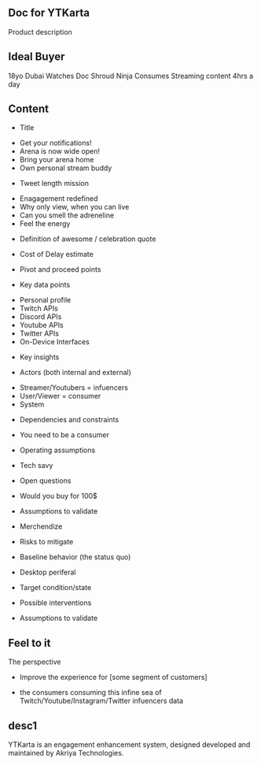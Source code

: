 ## Doc for YTKarta
Product description


## Ideal Buyer
18yo
Dubai
Watches Doc Shroud Ninja 
Consumes Streaming content 4hrs a day

## Content
* Title
- Get your notifications!
- Arena is now wide open!
- Bring your arena home
- Own personal stream buddy

* Tweet length mission
- Enagagement redefined
- Why only view, when you can live
- Can you smell the adreneline
- Feel the energy

* Definition of awesome / celebration quote

* Cost of Delay estimate

* Pivot and proceed points

* Key data points
- Personal profile
- Twitch APIs
- Discord APIs
- Youtube APIs
- Twitter APIs
- On-Device Interfaces

* Key insights

* Actors (both internal and external)
- Streamer/Youtubers = infuencers
- User/Viewer = consumer
- System

* Dependencies and constraints
- You need to be a consumer

* Operating assumptions
- Tech savy

* Open questions
- Would you buy for 100$

* Assumptions to validate
- Merchendize

* Risks to mitigate


* Baseline behavior (the status quo)
- Desktop periferal

* Target condition/state


* Possible interventions


* Assumptions to validate


## Feel to it
The perspective
* Improve the experience for [some segment of customers]
- the consumers consuming this infine sea of Twitch/Youtube/Instagram/Twitter infuencers data


## desc1
YTKarta is an engagement enhancement system, designed developed and maintained by Akriya Technologies.